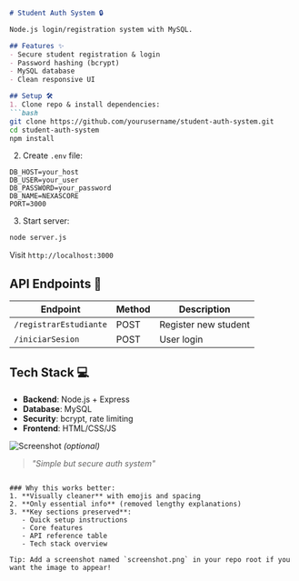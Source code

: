 ```markdown
# Student Auth System 🔒  

Node.js login/registration system with MySQL.

## Features ✨
- Secure student registration & login
- Password hashing (bcrypt)
- MySQL database
- Clean responsive UI

## Setup 🛠️
1. Clone repo & install dependencies:
```bash
git clone https://github.com/yourusername/student-auth-system.git
cd student-auth-system
npm install
```

2. Create `.env` file:
```env
DB_HOST=your_host
DB_USER=your_user
DB_PASSWORD=your_password
DB_NAME=NEXASCORE
PORT=3000
```

3. Start server:
```bash
node server.js
```
Visit `http://localhost:3000`

## API Endpoints 📡
| Endpoint | Method | Description |
|----------|--------|-------------|
| `/registrarEstudiante` | POST | Register new student |
| `/iniciarSesion` | POST | User login |

## Tech Stack 💻
- **Backend**: Node.js + Express
- **Database**: MySQL
- **Security**: bcrypt, rate limiting
- **Frontend**: HTML/CSS/JS

![Screenshot](screenshot.png) *(optional)*

> *"Simple but secure auth system"*
```

### Why this works better:
1. **Visually cleaner** with emojis and spacing
2. **Only essential info** (removed lengthy explanations)
3. **Key sections preserved**:
   - Quick setup instructions
   - Core features
   - API reference table
   - Tech stack overview

Tip: Add a screenshot named `screenshot.png` in your repo root if you want the image to appear!